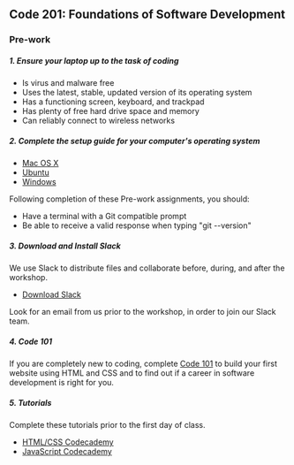 Code 201: Foundations of Software Development
-----------------------

### Pre-work

##### 1. Ensure your laptop up to the task of coding

  - Is virus and malware free
  - Uses the latest, stable, updated version of its operating system
  - Has a functioning screen, keyboard, and trackpad
  - Has plenty of free hard drive space and memory
  - Can reliably connect to wireless networks

##### 2. Complete the setup guide for your computer's operating system

  - [Mac OS X](prework/mac/1_terminal.md)
  - [Ubuntu](prework/ubuntu/1_terminal.md)
  - [Windows](prework/windows/1_terminal.md)

Following completion of these Pre-work assignments, you should:
 - Have a terminal with a Git compatible prompt
 - Be able to receive a valid response when typing "git --version"

##### 3. Download and Install Slack

We use Slack to distribute files and collaborate before, during, and after the workshop.

  - [Download Slack](https://slack.com/apps)

Look for an email from us prior to the workshop, in order to join our Slack team.

##### 4. Code 101
If you are completely new to coding, complete [Code 101](https://www.codefellows.org/courses/code-101/intro-to-software-development-and-careers-in-tech) to build your first website using HTML and CSS and to find out if a career in software development is right for you.

##### 5. Tutorials
Complete these tutorials prior to the first day of class.

   - [HTML/CSS Codecademy](https://www.codecademy.com/tracks/web)
   - [JavaScript Codecademy](https://www.codecademy.com/tracks/javascript)

